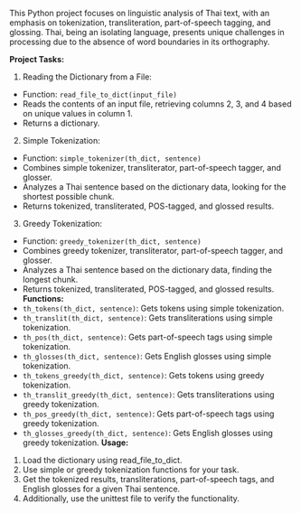 This Python project focuses on linguistic analysis of Thai text, with an emphasis on tokenization, transliteration, part-of-speech tagging, and glossing. Thai, being an isolating language, presents unique challenges in processing due to the absence of word boundaries in its orthography.

**Project Tasks:**
1. Reading the Dictionary from a File:
- Function: `read_file_to_dict(input_file)`
- Reads the contents of an input file, retrieving columns 2, 3, and 4 based on unique values in column 1.
- Returns a dictionary.
2. Simple Tokenization:
- Function: `simple_tokenizer(th_dict, sentence)`
- Combines simple tokenizer, transliterator, part-of-speech tagger, and glosser.
- Analyzes a Thai sentence based on the dictionary data, looking for the shortest possible chunk.
- Returns tokenized, transliterated, POS-tagged, and glossed results.
3. Greedy Tokenization:
- Function: `greedy_tokenizer(th_dict, sentence)`
- Combines greedy tokenizer, transliterator, part-of-speech tagger, and glosser.
- Analyzes a Thai sentence based on the dictionary data, finding the longest chunk.
- Returns tokenized, transliterated, POS-tagged, and glossed results.
**Functions:**
- `th_tokens(th_dict, sentence)`: Gets tokens using simple tokenization.
- `th_translit(th_dict, sentence)`: Gets transliterations using simple tokenization.
- `th_pos(th_dict, sentence)`: Gets part-of-speech tags using simple tokenization.
- `th_glosses(th_dict, sentence)`: Gets English glosses using simple tokenization.
- `th_tokens_greedy(th_dict, sentence)`: Gets tokens using greedy tokenization.
- `th_translit_greedy(th_dict, sentence)`: Gets transliterations using greedy tokenization.
- `th_pos_greedy(th_dict, sentence)`: Gets part-of-speech tags using greedy tokenization.
- `th_glosses_greedy(th_dict, sentence)`: Gets English glosses using greedy tokenization.
**Usage:**
1. Load the dictionary using read_file_to_dict.
2. Use simple or greedy tokenization functions for your task.
3. Get the tokenized results, transliterations, part-of-speech tags, and English glosses for a given Thai sentence.
4. Additionally, use the unittest file to verify the functionality.
